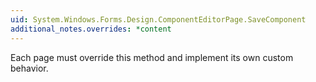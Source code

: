 ```yaml
---
uid: System.Windows.Forms.Design.ComponentEditorPage.SaveComponent
additional_notes.overrides: *content
---
```


<p>Each page must override this method and implement its own custom behavior.</p>


